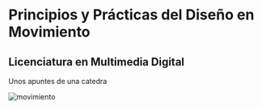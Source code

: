 # Principios y Prácticas del Diseño en Movimiento 

## Licenciatura en Multimedia Digital

Unos apuntes de una catedra 

![movimiento](https://github.com/user-attachments/assets/1ba58f1c-1967-4450-ba66-5c0b6cd6f115)
